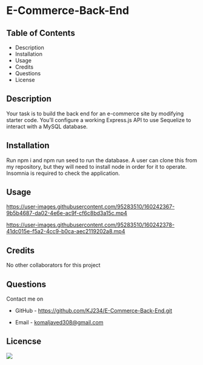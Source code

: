 # E-Commerce-Back-End

## Table of Contents

- Description
- Installation
- Usage
- Credits
- Questions
- License

## Description

Your task is to build the back end for an e-commerce site by modifying starter code. You’ll configure a working Express.js API to use Sequelize to interact with a MySQL database.

## Installation

Run npm i and npm run seed to run the database. A user can clone this from my repository, but they will need to install node in order for it to operate. Insomnia is required to check the application.

## Usage


https://user-images.githubusercontent.com/95283510/160242367-9b5b4687-da02-4e6e-ac9f-cf6c8bd3a15c.mp4



https://user-images.githubusercontent.com/95283510/160242378-41dc015e-f5a2-4cc9-b0ca-aec2119202a8.mp4



## Credits

No other collaborators for this project

## Questions

Contact me on

- GitHub - https://github.com/KJ234/E-Commerce-Back-End.git

* Email - komaljaved308@gmail.com

## Licencse

<img src=https://img.shields.io/badge/License-MIT-yellow.svg>

